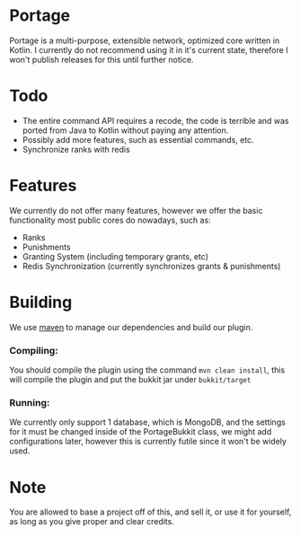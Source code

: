 # Portage
Portage is a multi-purpose, extensible network, optimized core written in Kotlin. 
I currently do not recommend using it in it's current state, 
therefore I won't publish releases for this until further notice.

# Todo
- The entire command API requires a recode, the code is terrible and was ported from Java to Kotlin without paying any attention.
- Possibly add more features, such as essential commands, etc.
- Synchronize ranks with redis

# Features
We currently do not offer many features, however we offer the basic functionality most public cores do nowadays, such as:
- Ranks
- Punishments
- Granting System (including temporary grants, etc)
- Redis Synchronization (currently synchronizes grants & punishments)

# Building
We use [maven](https://maven.apache.org/) to manage our dependencies and build our plugin.

### Compiling:
You should compile the plugin using the command ```mvn clean install```, this will compile the plugin and put the bukkit jar under ```bukkit/target```

### Running:
  We currently only support 1 database, which is MongoDB, and the settings for it must be changed inside of the PortageBukkit class, 
  we might add configurations later, however this is currently futile since it won't be widely used.
  
# Note
You are allowed to base a project off of this, and sell it, or use it for yourself, as long as you give proper and clear credits.